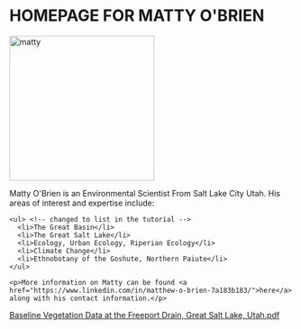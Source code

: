 <html lang="en-US">
  <head>
    <meta name="viewport" content="width=device-width">
    <title>MATTY OBRIEN</title>
  </head>
  <body>
   <h1>HOMEPAGE FOR MATTY O'BRIEN</h1>
  <img width="257" alt="matty" src="https://user-images.githubusercontent.com/110859861/183530770-6f21a58c-7a37-4110-8006-8a43551d09c0.png">
     <p>Matty O'Brien is an Environmental Scientist From Salt Lake City Utah. His areas of interest and expertise include:</p>

    <ul> <!-- changed to list in the tutorial -->
      <li>The Great Basin</li>
      <li>The Great Salt Lake</li>
      <li>Ecology, Urban Ecology, Riperian Ecology</li>
      <li>Climate Change</li>
      <li>Ethnobotany of the Goshute, Northern Paiute</li>
    </ul>

    <p>More information on Matty can be found <a href="https://www.linkedin.com/in/matthew-o-brien-7a183b183/">here</a> along with his contact information.</p>
  </body>
</html>

[Baseline Vegetation Data at the Freeport Drain, Great Salt Lake, Utah.pdf](https://github.com/mattyobrien/mattyobrien.github.io/files/9285534/Baseline.Vegitation.Data.at.the.Freeport.Drain.Great.Salt.Lake.Utah.pdf)
